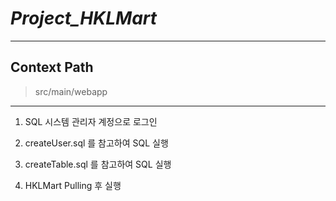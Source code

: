# ***Project_HKLMart***

---

## Context Path
> src/main/webapp

---

1. SQL 시스템 관리자 계정으로 로그인

2. createUser.sql 를 참고하여 SQL 실행

3. createTable.sql 를 참고하여 SQL 실행

4. HKLMart Pulling 후 실행


